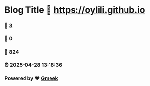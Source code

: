 # Blog Title :link: https://oylili.github.io 
### :page_facing_up: [3](https://oylili.github.io/tag.html) 
### :speech_balloon: 0 
### :hibiscus: 824 
### :alarm_clock: 2025-04-28 13:18:36 
### Powered by :heart: [Gmeek](https://github.com/Meekdai/Gmeek)
